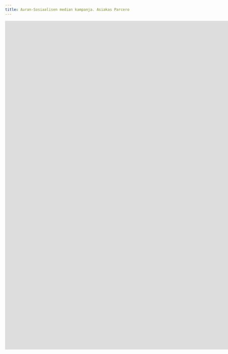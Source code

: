 ```yaml
---
title: Auran-Sosiaalisen median kampanja. Asiakas Parcero
---
```


<iframe src="https://www.youtube.com/embed/1V2SxReVWeo?controls=0" width="1920" height="1080" frameborder="0" allow="autoplay; fullscreen" allowfullscreen data-uk-responsive></iframe>
